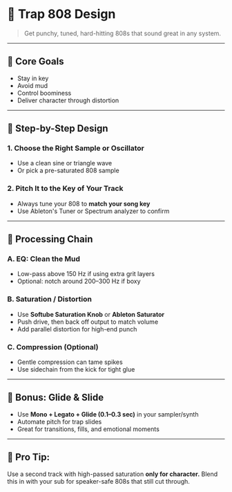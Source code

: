 # 🧨 Trap 808 Design

> Get punchy, tuned, hard-hitting 808s that sound great in any system.

---

## 🎯 Core Goals

- Stay in key
- Avoid mud
- Control boominess
- Deliver character through distortion

---

## 🔧 Step-by-Step Design

### 1. Choose the Right Sample or Oscillator

- Use a clean sine or triangle wave
- Or pick a pre-saturated 808 sample

### 2. Pitch It to the Key of Your Track

- Always tune your 808 to **match your song key**
- Use Ableton's Tuner or Spectrum analyzer to confirm

---

## 📐 Processing Chain

### A. EQ: Clean the Mud

- Low-pass above 150 Hz if using extra grit layers
- Optional: notch around 200–300 Hz if boxy

### B. Saturation / Distortion

- Use **Softube Saturation Knob** or **Ableton Saturator**
- Push drive, then back off output to match volume
- Add parallel distortion for high-end punch

### C. Compression (Optional)

- Gentle compression can tame spikes
- Use sidechain from the kick for tight glue

---

## 🎹 Bonus: Glide & Slide

- Use **Mono + Legato + Glide (0.1–0.3 sec)** in your sampler/synth
- Automate pitch for trap slides
- Great for transitions, fills, and emotional moments

---

## 🧠 Pro Tip:

Use a second track with high-passed saturation **only for character.** Blend this in with your sub for speaker-safe 808s that still cut through.

